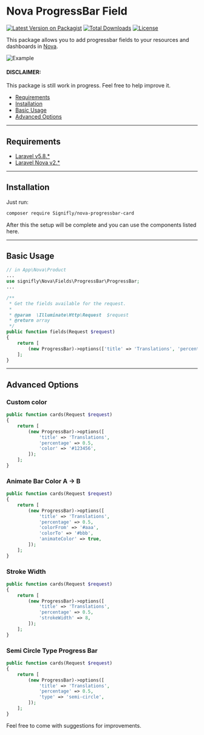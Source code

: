 # Nova ProgressBar Field
[![Latest Version on Packagist](https://img.shields.io/packagist/v/signifly/nova-progressbar-field.svg?style=flat-square)](https://packagist.org/packages/signifly/nova-progressbar-field)
[![Total Downloads](https://img.shields.io/packagist/dt/signifly/nova-progressbar-field.svg?style=flat-square)](https://packagist.org/packages/signifly/nova-progressbar-field)
[![License](https://poser.pugx.org/signifly/nova-progressbar-field/license)](https://packagist.org/packages/signifly/nova-progressbar-field)

This package allows you to add progressbar fields to your resources and dashboards in [Nova](https://nova.laravel.com).

<img src="https://github.com/signifly/nova-progressbar-field/blob/master/screenshot.png" alt="Example">

#### DISCLAIMER: 
This package is still work in progress. Feel free to help improve it.


* [Requirements](#requirements)
* [Installation](#installation)
* [Basic Usage](#basic-usage)
* [Advanced Options](#advanced-options)

___
## Requirements
* [Laravel v5.8.*](https://laravel.com/docs/5.8)
* [Laravel Nova v2.*](https://nova.laravel.com/docs/2.0/)

___
## Installation
Just run:  
```bash
composer require Signifly/nova-progressbar-card
```
After this the setup will be complete and you can use the components listed here.

___
## Basic Usage
```php
// in App\Nova\Product
...
use signifly\Nova\Fields\ProgressBar\ProgressBar;
...

/**
 * Get the fields available for the request.
 *
 * @param  \Illuminate\Http\Request  $request
 * @return array
 */
public function fields(Request $request)
{
    return [
        (new ProgressBar)->options(['title' => 'Translations', 'percentage' => 0.5]);
    ];
}

```

___ 
## Advanced Options

### Custom color
```php
public function cards(Request $request)
{
    return [
        (new ProgressBar)->options([
            'title' => 'Translations',
            'percentage' => 0.5,
            'color' => '#123456',
        ]);
    ];
}
```

### Animate Bar Color A -> B
```php
public function cards(Request $request)
{
    return [
        (new ProgressBar)->options([
            'title' => 'Translations',
            'percentage' => 0.5,
            'colorFrom' => '#aaa',
            'colorTo' => '#bbb',
            'animateColor' => true,
        ]);
    ];
}
```

### Stroke Width
```php
public function cards(Request $request)
{
    return [
        (new ProgressBar)->options([
            'title' => 'Translations',
            'percentage' => 0.5,
            'strokeWidth' => 8,
        ]);
    ];
}
```

### Semi Circle Type Progress Bar
```php
public function cards(Request $request)
{
    return [
        (new ProgressBar)->options([
            'title' => 'Translations',
            'percentage' => 0.5,
            'type' => 'semi-circle',
        ]);
    ];
}
```

Feel free to come with suggestions for improvements.
